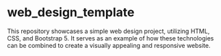 # web_design_template
This repository showcases a simple web design project, utilizing HTML, CSS, and Bootstrap 5. It serves as an example of how these technologies can be combined to create a visually appealing and responsive website.
